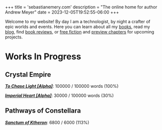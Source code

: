 +++
title = 'sebastianemery.com'
description = "The online home for author Andrew Meyer"
date = 2023-12-05T19:52:55-06:00
+++

Welcome to my website! By day I am a technologist, by night a crafter of epic worlds and events. Here you can learn about all my [books](/works/), read my [blog](/posts/), find [book reviews](/tags/book-review/), or [free fiction](/tags/free-fiction/) and [preview chapters](/tags/preview-chapter/) for upcoming projects.

# Works In Progress

## Crystal Empire 
***[To Chase Light [Alpha]](/works/crystal-empire/)***: 100000 / 100000 words (100%)

***[Imperial Heart [Alpha]](/works/crystal-empire-2/)***: 30000 / 100000 words (30%)

## Pathways of Constellara

***[Sanctum of Ktheron](/works/paths-constellara/)***: 6800 / 6000 (113%)